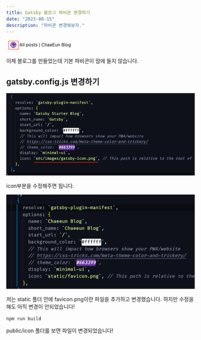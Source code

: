 ```yaml
---
title: Gatsby 블로그 파비콘 변경하기
date: "2023-08-15"
description: "파비콘 변경해보자."
---
```


![파비콘이미지](./image.png)

이제 블로그를 만들었는데 기본 파비콘이 맘에 들지 않습니다.

## gatsby.config.js 변경하기

![Alt text](./image-1.png)

icon부분을 수정해주면 됩니다. 

![Alt text](./image-2.png)

저는 static 폴더 안에 favicon.png이란 파일을 추가하고 변경했습니다.
하지만 수정을 해도 아직 변경이 안되었습니다!

```shell
npm run build
```
public/icon 폴더를 보면 파일이 변경되었습니다!






